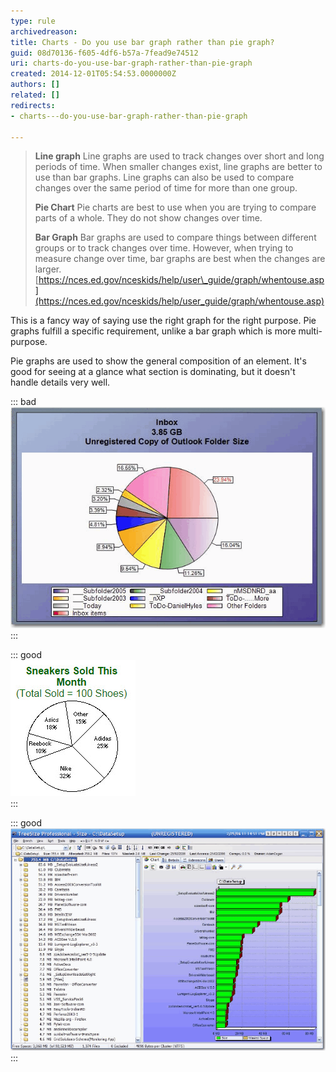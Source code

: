 ```yaml
---
type: rule
archivedreason: 
title: Charts - Do you use bar graph rather than pie graph?
guid: 08d70136-f605-4df6-b57a-7fead9e74512
uri: charts-do-you-use-bar-graph-rather-than-pie-graph
created: 2014-12-01T05:54:53.0000000Z
authors: []
related: []
redirects:
- charts---do-you-use-bar-graph-rather-than-pie-graph

---
```


> **Line graph** 
> Line graphs are used to track changes over short  and long periods of time. When smaller changes exist, line graphs are  better to use than bar graphs. Line graphs can also be used to compare  changes over the same period of time for more than one group.
> 
> **Pie Chart** 
> Pie charts are best to use when you are trying to compare parts of a whole. They do not show changes over time.
> 
> **Bar Graph** 
> Bar graphs are used to compare things between  different groups or to track changes over time. However, when trying to  measure change over time, bar graphs are best when the changes are  larger.
> [https://nces.ed.gov/nceskids/help/user\_guide/graph/whentouse.asp](https://nces.ed.gov/nceskids/help/user_guide/graph/whentouse.asp)


This is a fancy way of saying use the right graph for  the right purpose. Pie graphs fulfill a specific requirement, unlike a  bar graph which is more multi-purpose.

<!--endintro-->

Pie graphs are used to show the general composition of an element. It's good for seeing at a glance what section is dominating, but it doesn't handle details very well.


::: bad  
![Figure: Bad Example - This Pie Graph is too complicated and difficult to understand.](../../assets/PieGraph.gif)  
:::


::: good  
![Figure: Good Example - This Pie Graph has been simplified and it is easy to see at a glance that Nike sold the most sneakers this month compared to others.](../../assets/PieGraph-Good.jpg)  
:::


::: good  
![Figure: Good Example - This Bar Graph data hasn't even been processed but it's still readable.](../../assets/BarGraph.gif)  
:::
